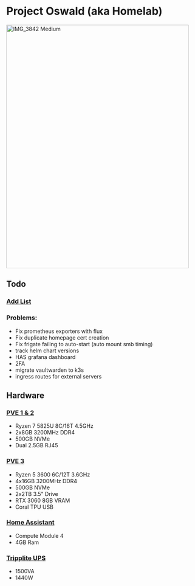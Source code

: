 # Project Oswald (aka Homelab)

<img width="480" height="640" alt="IMG_3842 Medium" src="https://github.com/user-attachments/assets/d3b9df0d-185f-4a04-8e3a-9e10990dcf5c" />

## Todo

### [Add List](https://github.com/stars/jonahgcarpenter/lists/homelab-todo)

### Problems:

- Fix prometheus exporters with flux
- Fix duplicate homepage cert creation
- Fix frigate failing to auto-start (auto mount smb timing)
- track helm chart versions
- HAS grafana dashboard
- 2FA
- migrate vaultwarden to k3s
- ingress routes for external servers

## Hardware

### [PVE 1 & 2](https://www.gmktec.com/products/amd-ryzen-7-5825u-mini-pc-nucbox-m5-plus?srsltid=AfmBOorNrOPnRo3cqmPHBq14s82hdWG4dPwe6ntEimRl0J_gWKyXjpC3)

- Ryzen 7 5825U 8C/16T 4.5GHz
- 2x8GB 3200MHz DDR4
- 500GB NVMe
- Dual 2.5GB RJ45

### [PVE 3](https://pcpartpicker.com/user/HeyItsJonah/saved/bkgVD3)

- Ryzen 5 3600 6C/12T 3.6GHz
- 4x16GB 3200MHz DDR4
- 500GB NVMe
- 2x2TB 3.5" Drive
- RTX 3060 8GB VRAM
- Coral TPU USB

### [Home Assistant](https://www.home-assistant.io/yellow/)

- Compute Module 4
- 4GB Ram

### [Tripplite UPS](https://a.co/d/gjzwQbd)

- 1500VA
- 1440W
